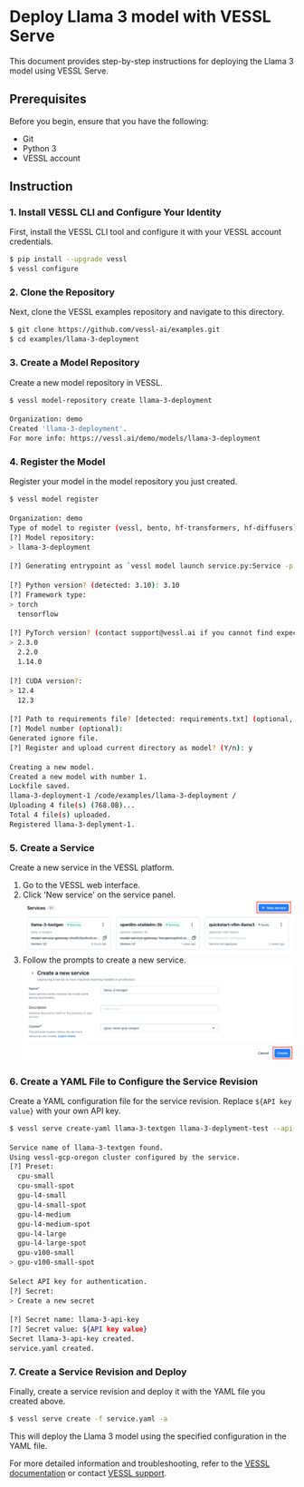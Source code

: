 # Deploy Llama 3 model with VESSL Serve
This document provides step-by-step instructions for deploying the Llama 3 model using VESSL Serve.

## Prerequisites
Before you begin, ensure that you have the following:

- Git
- Python 3
- VESSL account

## Instruction
### 1. Install VESSL CLI and Configure Your Identity
First, install the VESSL CLI tool and configure it with your VESSL account credentials.
```sh
$ pip install --upgrade vessl
$ vessl configure
```
### 2. Clone the Repository
Next, clone the VESSL examples repository and navigate to this directory.
```sh
$ git clone https://github.com/vessl-ai/examples.git
$ cd examples/llama-3-deployment
```

### 3. Create a Model Repository
Create a new model repository in VESSL.
```sh
$ vessl model-repository create llama-3-deployment

Organization: demo
Created 'llama-3-deployment'.
For more info: https://vessl.ai/demo/models/llama-3-deployment
```

### 4. Register the Model
Register your model in the model repository you just created.
```sh
$ vessl model register

Organization: demo
Type of model to register (vessl, bento, hf-transformers, hf-diffusers) [vessl]: vessl
[?] Model repository: 
> llama-3-deployment

[?] Generating entrypoint as `vessl model launch service.py:Service -p 3000`. Proceed? (No to input manually) (Y/n): y

[?] Python version? (detected: 3.10): 3.10
[?] Framework type: 
> torch
  tensorflow

[?] PyTorch version? (contact support@vessl.ai if you cannot find expected.): 
> 2.3.0
  2.2.0
  1.14.0

[?] CUDA version?: 
> 12.4
  12.3

[?] Path to requirements file? [detected: requirements.txt] (optional, press Enter to skip): requirements.txt
[?] Model number (optional): 
Generated ignore file.
[?] Register and upload current directory as model? (Y/n): y

Creating a new model.
Created a new model with number 1.
Lockfile saved.
llama-3-deployment-1 /code/examples/llama-3-deployment /
Uploading 4 file(s) (768.0B)...
Total 4 file(s) uploaded.
Registered llama-3-deplyment-1.
```

### 5. Create a Service
Create a new service in the VESSL platform.
1. Go to the VESSL web interface.
2. Click 'New service' on the service panel.
![click 'New service' on the service panel](assets/service-creation-1.png)
3. Follow the prompts to create a new service.
![create new service](assets/service-creation-2.png)

### 6. Create a YAML File to Configure the Service Revision
Create a YAML configuration file for the service revision. Replace `${API key value}` with your own API key.
```sh
$ vessl serve create-yaml llama-3-textgen llama-3-deplyment-test --api-key

Service name of llama-3-textgen found.
Using vessl-gcp-oregon cluster configured by the service.
[?] Preset: 
  cpu-small
  cpu-small-spot
  gpu-l4-small
  gpu-l4-small-spot
  gpu-l4-medium
  gpu-l4-medium-spot
  gpu-l4-large
  gpu-l4-large-spot
  gpu-v100-small
> gpu-v100-small-spot

Select API key for authentication.
[?] Secret:
> Create a new secret

[?] Secret name: llama-3-api-key
[?] Secret value: ${API key value}
Secret llama-3-api-key created.
service.yaml created.
```

### 7. Create a Service Revision and Deploy
Finally, create a service revision and deploy it with the YAML file you created above.
```sh
$ vessl serve create -f service.yaml -a
```
This will deploy the Llama 3 model using the specified configuration in the YAML file.

For more detailed information and troubleshooting, refer to the [VESSL documentation](https://docs.vessl.ai/) or contact [VESSL support](mailto:support@vessl.ai).